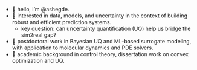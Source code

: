 - 👋 hello, I’m @ashegde. 
- 👀 interested in data, models, and uncertainty in the context of building robust and efficient prediction systems.
  - key question: can uncertainty quantification (UQ) help us bridge the sim2real gap?
- 🌱 postdoctoral work in Bayesian UQ and ML-based surrogate modeling, with application to molecular dynamics and PDE solvers.
- 📓 academic background in control theory, dissertation work on convex optimization and UQ.  

<!---
ashegde/ashegde is a ✨ special ✨ repository because its `README.md` (this file) appears on your GitHub profile.
You can click the Preview link to take a look at your changes.
--->
